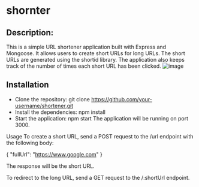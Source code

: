 # shornter
## Description:

This is a simple URL shortener application built with Express and Mongoose. It allows users to create short URLs for long URLs. The short URLs are generated using the shortid library. The application also keeps track of the number of times each short URL has been clicked.
![image](https://github.com/Devai-coding/shornter/assets/113947156/b1fa2131-2864-4533-a401-9d01d0287108)


## Installation
* Clone the repository:
  git clone https://github.com/your-username/shortener.git
* Install the dependencies:
  npm install
* Start the application:
  npm start
The application will be running on port 3000.

Usage
To create a short URL, send a POST request to the /url endpoint with the following body:

{
  "fullUrl": "https://www.google.com"
}

The response will be the short URL.

To redirect to the long URL, send a GET request to the /:shortUrl endpoint.
